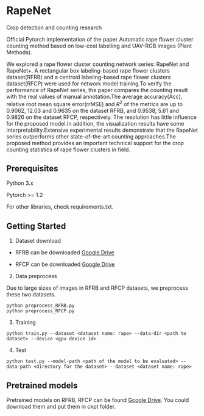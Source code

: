 # RapeNet
Crop detection and counting research

Official Pytorch implementation of the paper Automatic rape flower cluster counting method based on low-cost labelling and UAV-RGB images
 (Plant Methods).
 
 We explored a rape flower cluster counting network series: RapeNet and RapeNet+. A rectangular box labeling-based rape flower clusters dataset(RFRB) and a centroid labeling-based rape flower clusters dataset(RFCP) were used for network model training.To verify the performance of RapeNet series, the paper compares the counting result with the real values of manual annotation.The average accuracy(Acc), relative root mean square error(rrMSE) and $R^2$ of the metrics are up to 0.9062, 12.03 and 0.9635 on the dataset RFRB, and 0.9538, 5.61 and 0.9826 on the dataset RFCP, respectively. The resolution has little influence for the proposed model.In addition, the visualization results have some interpretability.Extensive experimental results demonstrate that the RapeNet series outperforms other state-of-the-art counting approaches.The proposed method provides an important technical support for the crop counting statistics of rape flower clusters in field.



## Prerequisites

Python 3.x

Pytorch >= 1.2

For other libraries, check requirements.txt.

## Getting Started
1. Dataset download

+ RFRB can be downloaded [Google Drive](https://drive.google.com/drive/folders/1HukeRMCmzVWI5uuoymTJ06_jGCXGNxp9?usp=share_link)

+ RFCP can be downloaded [Google Drive](https://drive.google.com/drive/folders/165Ds7MKyaETOyDw1ilOCwYeGhGQgHTuc?usp=share_link)

2. Data preprocess

Due to large sizes of images in RFRB and RFCP datasets, we preprocess these two datasets.

```
python preprocess_RFRB.py
python preprocess_RFCP.py

```

3. Training

```
python train.py --dataset <dataset name: rape> --data-dir <path to dataset> --device <gpu device id>
```

4. Test

```
python test.py --model-path <path of the model to be evaluated> --data-path <directory for the dataset> --dataset <dataset name: rape>
```

## Pretrained models

Pretrained models on RFRB, RFCP can be found [Google Drive](https://drive.google.com/drive/folders/1wz9c4wUQB7-wtd4W3mNPsC6dAyHBcFlc?usp=share_link). You could download them and put them in ckpt folder.
